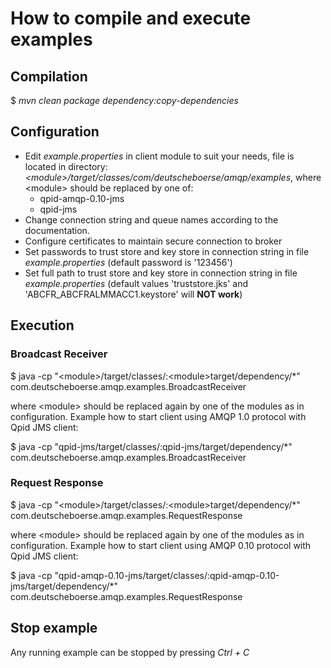 # How to compile and execute examples


## Compilation

 $ _mvn clean package dependency:copy-dependencies_

## Configuration
 * Edit _example.properties_ in client module to suit your needs, file is located in directory: _\<module\>/target/classes/com/deutscheboerse/amqp/examples_, where \<module\> should be replaced by one of:
     * qpid-amqp-0.10-jms
     * qpid-jms
 * Change connection string and queue names according to the documentation.
 * Configure certificates to maintain secure connection to broker
  * Set passwords to trust store and key store in connection string in file _example.properties_ (default password is '123456')
  * Set full path to trust store and key store in connection string in file _example.properties_ (default values 'truststore.jks' and 'ABCFR_ABCFRALMMACC1.keystore' will **NOT work**)

## Execution

### Broadcast Receiver
  $ java -cp "\<module\>/target/classes/:\<module\>target/dependency/*" com.deutscheboerse.amqp.examples.BroadcastReceiver

where \<module\> should be replaced again by one of the modules as in configuration. Example how to start client using AMQP 1.0
protocol with Qpid JMS client:

  $ java -cp "qpid-jms/target/classes/:qpid-jms/target/dependency/*" com.deutscheboerse.amqp.examples.BroadcastReceiver


### Request Response

  $ java -cp "\<module\>/target/classes/:\<module\>target/dependency/*" com.deutscheboerse.amqp.examples.RequestResponse

where \<module\> should be replaced again by one of the modules as in configuration. Example how to start client using AMQP 0.10
protocol with Qpid JMS client:

  $ java -cp "qpid-amqp-0.10-jms/target/classes/:qpid-amqp-0.10-jms/target/dependency/*" com.deutscheboerse.amqp.examples.RequestResponse

## Stop example

Any running example can be stopped by pressing _Ctrl + C_
